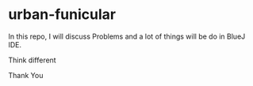 # urban-funicular
 

 In this repo, I will discuss Problems and a lot of things will be do in BlueJ IDE.

 Think different

 Thank You
